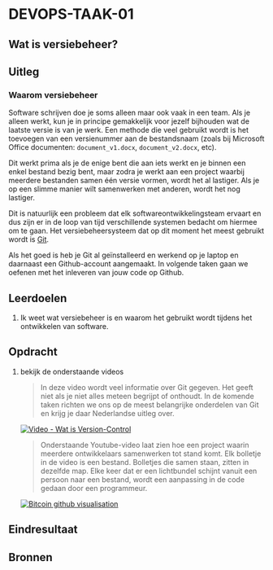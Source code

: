 # DEVOPS-TAAK-01

## Wat is versiebeheer?

## Uitleg

### Waarom versiebeheer

Software schrijven doe je soms alleen maar ook vaak in een team. Als je alleen werkt, kun je in principe gemakkelijk voor jezelf bijhouden wat de laatste versie is van je werk. Een methode die veel gebruikt wordt is het toevoegen van een versienummer aan de bestandsnaam (zoals bij Microsoft Office documenten: `document_v1.docx`, `document_v2.docx`, etc).

Dit werkt prima als je de enige bent die aan iets werkt en je binnen een enkel bestand bezig bent, maar zodra je werkt aan een project waarbij meerdere bestanden samen één versie vormen, wordt het al lastiger. Als je op een slimme manier wilt samenwerken met anderen, wordt het nog lastiger.

Dit is natuurlijk een probleem dat elk softwareontwikkelingsteam ervaart en dus zijn er in de loop van tijd verschillende systemen bedacht om hiermee om te gaan. Het versiebeheersysteem dat op dit moment het meest gebruikt wordt is [Git](https://nl.wikipedia.org/wiki/Git_(software)).

Als het goed is heb je Git al geïnstalleerd en werkend op je laptop en daarnaast een Github-account aangemaakt. In volgende taken gaan we oefenen met het inleveren van jouw code op Github.

## Leerdoelen

1. Ik weet wat versiebeheer is en waarom het gebruikt wordt tijdens het ontwikkelen van software.

## Opdracht

1. bekijk de onderstaande videos
   
    > In deze video wordt veel informatie over Git gegeven. Het geeft niet als je niet alles meteen begrijpt of onthoudt. In de komende taken richten we ons op de meest belangrijke onderdelen van Git en krijg je daar Nederlandse uitleg over.

    [![Video - Wat is Version-Control](img/screenshot-youtube-what-is-git.jpg)](https://www.youtube.com/watch?v=9GKpbI1siow)

    > Onderstaande Youtube-video laat zien hoe een project waarin meerdere ontwikkelaars samenwerken tot stand komt. Elk bolletje in de video is een bestand. Bolletjes die samen staan, zitten in dezelfde map. Elke keer dat er een lichtbundel schijnt vanuit een persoon naar een bestand, wordt een aanpassing in de code gedaan door een programmeur.

    [![Bitcoin github visualisation](img/screenshot-youtube-bitcoin-vis.jpg)](https://www.youtube.com/watch?v=DjYbsq3FXfM)


## Eindresultaat

## Bronnen

